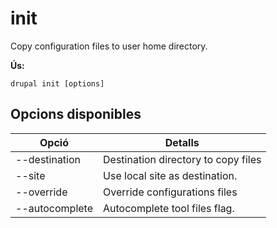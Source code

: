 # init
Copy configuration files to user home directory.

**Ús:**
```
drupal init [options]
```

## Opcions disponibles
Opció | Detalls
-------|-------------
--destination | Destination directory to copy files
--site | Use local site as destination.
--override | Override configurations files
--autocomplete | Autocomplete tool files flag.
